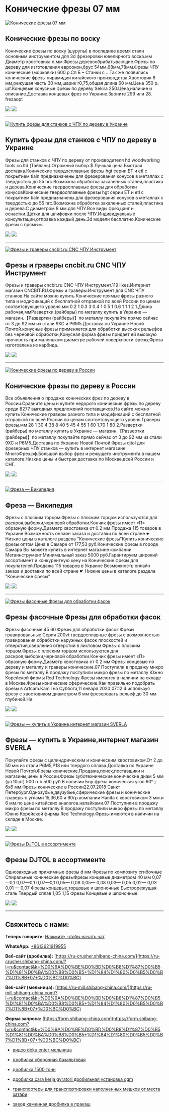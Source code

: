 # Конические фрезы 07 мм

<a href="https://swt.shibang-china.com/?l=ru&img&k=%D0%9A%D0%BE%D0%BD%D0%B8%D1%87%D0%B5%D1%81%D0%BA%D0%B8%D0%B5+%D1%84%D1%80%D0%B5%D0%B7%D1%8B+07+%D0%BC%D0%BC" target="_blank">![Конические фрезы 07 мм](http://static.shibang-china.com/all-800x300/1443.jpg)</a>

## Конические фрезы по воску
Конические фрезы по воску (шурупы) в последнее время стали основным инструментом для 3d фрезеровки ювелирного воска.мм Диаметр хвостовика d,мм.Фрезы деревообрабатывающие.Фрезы по дереву для изготовления евроокон,брус 54мм,68мм,78мм.Фрезы ЧПУ конические (морковки) 600 р.Сп Б • Станки с …Так же появились конические фрезы пирамидки китайского производства.Хвостовик 6 мм,режущая часть 30 мм,шарик r0,75,общая длина 60 мм.Цена 350 р. шт.Концевые конусные фрезы по дереву Sekira 250.Цена,наличие и описание.Доставка концевых фрез по Украине.Звоните 299 или 28. frezaopt


<a href="https://whatsapp.shibangsoft.com/WhatsApp.php" target="_blank" title="WhatsApp">![](http://static.shibang-china.com/icon/whatsapp.png)</a> <a href="https://swt.shibang-china.com/?l=ru&icon&k=%D0%9A%D0%BE%D0%BD%D0%B8%D1%87%D0%B5%D1%81%D0%BA%D0%B8%D0%B5+%D1%84%D1%80%D0%B5%D0%B7%D1%8B+07+%D0%BC%D0%BC" target="_blank">![](http://static.shibang-china.com/icon/chat-ru.png)</a>

---

<a href="https://swt.shibang-china.com/?l=ru&img&k=%D0%9A%D0%BE%D0%BD%D0%B8%D1%87%D0%B5%D1%81%D0%BA%D0%B8%D0%B5+%D1%84%D1%80%D0%B5%D0%B7%D1%8B+07+%D0%BC%D0%BC" target="_blank">![Купить фрезы для станков с ЧПУ по дереву в Украине](http://static.shibang-china.com/all-800x300/1290.jpg)</a>

## Купить фрезы для станков с ЧПУ по дереву в Украине
Фрезы для станков с ЧПУ по дереву от производителя hd woodworking tools co.ltd (Тайвань).Огромный выбор.$ Лучшая цена.Быстрая доставка.Конические твердосплавные фрезы hgt серии ЕТ и etl с покрытием tialn предназначены для фрезерования конусов в металлах с твердостью до 55 hrc.Возможна обработка закаленных сталей,пластика и дерева.Конические твердосплавные фрезы для обработки конусовКонические твердосплавные фрезы hgt серии ЕТ и etl с покрытием tialn предназначены для фрезерования конусов в металлах с твердостью до 55 hrc.Возможна обработка закаленных сталей,пластика и дерева.С диаметром 8 мм.для ЧПУ.Все виды фрез,цанг и оснастки.Щетки для шлифовки после ЧПУ.Индивидуальные консультации,отправка каждый день.3d модели бесплатно.Конические фрезы с прямым.


<a href="https://whatsapp.shibangsoft.com/WhatsApp.php" target="_blank" title="WhatsApp">![](http://static.shibang-china.com/icon/whatsapp.png)</a> <a href="https://swt.shibang-china.com/?l=ru&icon&k=%D0%9A%D0%BE%D0%BD%D0%B8%D1%87%D0%B5%D1%81%D0%BA%D0%B8%D0%B5+%D1%84%D1%80%D0%B5%D0%B7%D1%8B+07+%D0%BC%D0%BC" target="_blank">![](http://static.shibang-china.com/icon/chat-ru.png)</a>

---

<a href="https://swt.shibang-china.com/?l=ru&img&k=%D0%9A%D0%BE%D0%BD%D0%B8%D1%87%D0%B5%D1%81%D0%BA%D0%B8%D0%B5+%D1%84%D1%80%D0%B5%D0%B7%D1%8B+07+%D0%BC%D0%BC" target="_blank">![Фрезы и граверы cncbit.ru CNC ЧПУ Инструмент](http://static.shibang-china.com/all-800x300/950.jpg)</a>

## Фрезы и граверы cncbit.ru CNC ЧПУ Инструмент
Фрезы и граверы cncbit.ru CNC ЧПУ Инструмент.119 likes.Интернет магазин CNCBIT.RU.Фрезы и граверы.Инструмент для CNC ЧПУ станков.На сайте можно купить Конические прямые фрезы разного типа и модификаций c бесплатной отправкой по всей России по ценам соответсвующего уровня.мм 0.2 1 0.3 3 0.4 1 0.5 1 0.6 1 1 1 2 1.Длина рабочая,ммРазвертки (райберы) по металлу купить в Украине — магазин.【Развертки (райберы)】по металлу покупайте прямо сейчас от 3 до 92 мм из стали 9ХС и Р6М5.Доставка по Украине Новой Почтой.конусные фрезы применяется для обработки высоких рельефов без черновой обработки,Конусная форма фрезы придает ей высокую прочность при маленьком диаметре рабочей поверхности фрезы,Фреза изготовлена из карбида.


<a href="https://whatsapp.shibangsoft.com/WhatsApp.php" target="_blank" title="WhatsApp">![](http://static.shibang-china.com/icon/whatsapp.png)</a> <a href="https://swt.shibang-china.com/?l=ru&icon&k=%D0%9A%D0%BE%D0%BD%D0%B8%D1%87%D0%B5%D1%81%D0%BA%D0%B8%D0%B5+%D1%84%D1%80%D0%B5%D0%B7%D1%8B+07+%D0%BC%D0%BC" target="_blank">![](http://static.shibang-china.com/icon/chat-ru.png)</a>

---

<a href="https://swt.shibang-china.com/?l=ru&img&k=%D0%9A%D0%BE%D0%BD%D0%B8%D1%87%D0%B5%D1%81%D0%BA%D0%B8%D0%B5+%D1%84%D1%80%D0%B5%D0%B7%D1%8B+07+%D0%BC%D0%BC" target="_blank">![Конические фрезы по дереву в России](http://static.shibang-china.com/all-800x300/687.jpg)</a>

## Конические фрезы по дереву в России
Все объявления о продаже конических фрез по дереву в России.Сравните цены и купите недорого конические фрезы по дереву среди 8277 выгодных предложений поставщиков.На сайте можно купить Конические граверы разного типа и модификаций c бесплатной отправкой по всей России по ценам соответсвующего уровня.Граверы фрезы.мм 28 1 30 4 38 8 40 5 45 4 55 1 60 1.70 1 80 2.Развертки (райберы) по металлу купить в Украине — магазин.【Развертки (райберы)】по металлу покупайте прямо сейчас от 3 до 92 мм из стали 9ХС и Р6М5.Доставка по Украине Новой Почтой.Фрезы djtol для фрезерных ЧПУ станков — купить в интернет магазине МногоФрез.рф.Большой выбор фрез и режущего инструмента в нашем каталоге.Низкие цены и быстрая доставка по Москве,всей России и СНГ.


<a href="https://whatsapp.shibangsoft.com/WhatsApp.php" target="_blank" title="WhatsApp">![](http://static.shibang-china.com/icon/whatsapp.png)</a> <a href="https://swt.shibang-china.com/?l=ru&icon&k=%D0%9A%D0%BE%D0%BD%D0%B8%D1%87%D0%B5%D1%81%D0%BA%D0%B8%D0%B5+%D1%84%D1%80%D0%B5%D0%B7%D1%8B+07+%D0%BC%D0%BC" target="_blank">![](http://static.shibang-china.com/icon/chat-ru.png)</a>

---

<a href="https://swt.shibang-china.com/?l=ru&img&k=%D0%9A%D0%BE%D0%BD%D0%B8%D1%87%D0%B5%D1%81%D0%BA%D0%B8%D0%B5+%D1%84%D1%80%D0%B5%D0%B7%D1%8B+07+%D0%BC%D0%BC" target="_blank">![Фреза — Википедия](http://static.shibang-china.com/all-800x300/608.jpg)</a>

## Фреза — Википедия
Фрезы с плоским торцом.Фрезы с плоским торцом используются для раскроя,выборки,черновой обработки.Кончик фрезы имеет &#171;П&#187; образную форму.Диаметр хвостовика от 0.2 мм.Продажа 115 товаров в Украине Возможность онлайн заказа и доставки по всей стране ☛ Низкие цены в каталоге раздела &quot;Конические фрезы&quot;Купить конические фрезы оптом Цена в Самаре от 177,53 руб.Конические фрезы в городе Самара Вы можете купить в интернет магазине компании Мегаинструмент.Минимальный заказ 5000 руб.Гарантируем широкий ассортимент и конкурентную цену на Конические фрезы для покупателей.Продажа 115 товаров в Украине Возможность онлайн заказа и доставки по всей стране ☛ Низкие цены в каталоге раздела &quot;Конические фрезы&quot;


<a href="https://whatsapp.shibangsoft.com/WhatsApp.php" target="_blank" title="WhatsApp">![](http://static.shibang-china.com/icon/whatsapp.png)</a> <a href="https://swt.shibang-china.com/?l=ru&icon&k=%D0%9A%D0%BE%D0%BD%D0%B8%D1%87%D0%B5%D1%81%D0%BA%D0%B8%D0%B5+%D1%84%D1%80%D0%B5%D0%B7%D1%8B+07+%D0%BC%D0%BC" target="_blank">![](http://static.shibang-china.com/icon/chat-ru.png)</a>

---

<a href="https://swt.shibang-china.com/?l=ru&img&k=%D0%9A%D0%BE%D0%BD%D0%B8%D1%87%D0%B5%D1%81%D0%BA%D0%B8%D0%B5+%D1%84%D1%80%D0%B5%D0%B7%D1%8B+07+%D0%BC%D0%BC" target="_blank">![Фрезы фасочные Фрезы для обработки фасок](http://static.shibang-china.com/all-800x300/83.jpg)</a>

## Фрезы фасочные Фрезы для обработки фасок
Фрезы фасочные 45 60 Фрезы для обработки фасок Фрезы гравировальные Серия 200vt твердосплавные фрезы с возможностью гравирования,обработки наружных фасок плоскостей и отверстий,сверления отверстий в листовом.Фрезы с плоским торцом.Фрезы с плоским торцом используются для раскроя,выборки,черновой обработки.Кончик фрезы имеет &#171;П&#187; образную форму.Диаметр хвостовика от 0.2 мм.Фрезы концевые по дереву и металлу и граверы конические.07 Поступили в продажу микро фрезы по металлу.В продажу поступили микро фрезы по металлу Южно Корейской фирмы Red Technology.Фрезы имеются в наличии на складе в Москве.Фрезы конические сферические.Как правильно подобрать фрезы в Artcam.Kamil на Суббота,11 января 2020 07:12 4.используя фрезу с хвостовиком диаметром 6 мм фрезеровать рельеф до 30 мм глубиной.Ни.


<a href="https://whatsapp.shibangsoft.com/WhatsApp.php" target="_blank" title="WhatsApp">![](http://static.shibang-china.com/icon/whatsapp.png)</a> <a href="https://swt.shibang-china.com/?l=ru&icon&k=%D0%9A%D0%BE%D0%BD%D0%B8%D1%87%D0%B5%D1%81%D0%BA%D0%B8%D0%B5+%D1%84%D1%80%D0%B5%D0%B7%D1%8B+07+%D0%BC%D0%BC" target="_blank">![](http://static.shibang-china.com/icon/chat-ru.png)</a>

---

<a href="https://swt.shibang-china.com/?l=ru&img&k=%D0%9A%D0%BE%D0%BD%D0%B8%D1%87%D0%B5%D1%81%D0%BA%D0%B8%D0%B5+%D1%84%D1%80%D0%B5%D0%B7%D1%8B+07+%D0%BC%D0%BC" target="_blank">![Фрезы — купить в Украине,интернет магазин SVERLA](http://static.shibang-china.com/all-800x300/749.jpg)</a>

## Фрезы — купить в Украине,интернет магазин SVERLA
Покупайте фрезы с цилиндрическим и коническим хвостовиком.От 2 до 50 мм из стали Р6М5,Р18 или твердого сплава.Доставка по Украине Новой Почтой.Фрезы конические.Продажа,поиск,поставщики и магазины,цены в России.Фрезы зуботехнические конические диам 5 мм (уп.10шт) 500 rub 500 руб.В наличии Бор фреза коническая угол 60&#176; j 6х6 мм.Фрезы конические в России22.07.2018 Санкт Петербург.Однозубые,двузубые,сферические фрезы и конические граверы с углами 15,36,60 и 90гр.компании Hanita с хвостовиком 3 мм.и 6 мм.по цене китайских аналогов.напайками.07 Поступили в продажу микро фрезы по металлу.В продажу поступили микро фрезы по металлу Южно Корейской фирмы Red Technology.Фрезы имеются в наличии на складе в Москве.


<a href="https://whatsapp.shibangsoft.com/WhatsApp.php" target="_blank" title="WhatsApp">![](http://static.shibang-china.com/icon/whatsapp.png)</a> <a href="https://swt.shibang-china.com/?l=ru&icon&k=%D0%9A%D0%BE%D0%BD%D0%B8%D1%87%D0%B5%D1%81%D0%BA%D0%B8%D0%B5+%D1%84%D1%80%D0%B5%D0%B7%D1%8B+07+%D0%BC%D0%BC" target="_blank">![](http://static.shibang-china.com/icon/chat-ru.png)</a>

---

<a href="https://swt.shibang-china.com/?l=ru&img&k=%D0%9A%D0%BE%D0%BD%D0%B8%D1%87%D0%B5%D1%81%D0%BA%D0%B8%D0%B5+%D1%84%D1%80%D0%B5%D0%B7%D1%8B+07+%D0%BC%D0%BC" target="_blank">![Фрезы DJTOL в ассортименте](http://static.shibang-china.com/all-800x300/1436.jpg)</a>

## Фрезы DJTOL в ассортименте
Однозаходные прижимные фрезы d мм Фрезы по композиту сгибочные Спиральные конические фрезыФрезы концевые диаметром 40 мм 0,07—0,1 0,07—0,1 0,07—0,1 0,05— 0,08 0,05— 0,08 0,03— 0,05 0,02— 0,03 0,01 — 0,07 Фрезы концевые,торцовые и шпоночные Быстрорежущая сталь Твердый сплав 1,05 1,15 Фрезы Концевые и шпоночные.

<a href="https://whatsapp.shibangsoft.com/WhatsApp.php" target="_blank" title="WhatsApp">![](http://static.shibang-china.com/icon/whatsapp.png)</a> <a href="https://swt.shibang-china.com/?l=ru&icon&k=%D0%9A%D0%BE%D0%BD%D0%B8%D1%87%D0%B5%D1%81%D0%BA%D0%B8%D0%B5+%D1%84%D1%80%D0%B5%D0%B7%D1%8B+07+%D0%BC%D0%BC" target="_blank">![](http://static.shibang-china.com/icon/chat-ru.png)</a>

---
## Свяжитесь с нами:

**Теперь говорите:** [Нажмите, чтобы начать чат](https://swt.shibang-china.com?l=ru&contact&k=%D0%9A%D0%BE%D0%BD%D0%B8%D1%87%D0%B5%D1%81%D0%BA%D0%B8%D0%B5+%D1%84%D1%80%D0%B5%D0%B7%D1%8B+07+%D0%BC%D0%BC)

**WhatsApp:**  [+8613621919955](https://whatsapp.shibangsoft.com/WhatsApp.php)

**Веб-сайт (дробилка):** [https://ru-crusher.shibang-china.com/](https://ru-crusher.shibang-china.com/?l=ru&contact&k=%D0%9A%D0%BE%D0%BD%D0%B8%D1%87%D0%B5%D1%81%D0%BA%D0%B8%D0%B5+%D1%84%D1%80%D0%B5%D0%B7%D1%8B+07+%D0%BC%D0%BC)

**Веб-сайт (мельница):** [https://ru-mill.shibang-china.com/](https://ru-mill.shibang-china.com/?l=ru&contact&k=%D0%9A%D0%BE%D0%BD%D0%B8%D1%87%D0%B5%D1%81%D0%BA%D0%B8%D0%B5+%D1%84%D1%80%D0%B5%D0%B7%D1%8B+07+%D0%BC%D0%BC)

**Форма запроса:** [https://form.shibang-china.com](https://form.shibang-china.com?l=ru&contact&k=%D0%9A%D0%BE%D0%BD%D0%B8%D1%87%D0%B5%D1%81%D0%BA%D0%B8%D0%B5+%D1%84%D1%80%D0%B5%D0%B7%D1%8B+07+%D0%BC%D0%BC)

* [видео doku enter мельница](../111/%D0%B2%D0%B8%D0%B4%D0%B5%D0%BE%20doku%20enter%20%D0%BC%D0%B5%D0%BB%D1%8C%D0%BD%D0%B8%D1%86%D0%B0.md)

* [дробилка сборочная базальтовая](../120/%D0%B4%D1%80%D0%BE%D0%B1%D0%B8%D0%BB%D0%BA%D0%B0%20%D1%81%D0%B1%D0%BE%D1%80%D0%BE%D1%87%D0%BD%D0%B0%D1%8F%20%D0%B1%D0%B0%D0%B7%D0%B0%D0%BB%D1%8C%D1%82%D0%BE%D0%B2%D0%B0%D1%8F.md)

* [дробилка 1500 тонн](../120/%D0%B4%D1%80%D0%BE%D0%B1%D0%B8%D0%BB%D0%BA%D0%B0%201500%20%D1%82%D0%BE%D0%BD%D0%BD.md)

* [дробилка cara kerja gyratori дробильная установка cgm](../120/%D0%B4%D1%80%D0%BE%D0%B1%D0%B8%D0%BB%D0%BA%D0%B0%20cara%20kerja%20gyratori%20%D0%B4%D1%80%D0%BE%D0%B1%D0%B8%D0%BB%D1%8C%D0%BD%D0%B0%D1%8F%20%D1%83%D1%81%D1%82%D0%B0%D0%BD%D0%BE%D0%B2%D0%BA%D0%B0%20cgm.md)

* [транспортеры для транспортировки наполненных мешков от места затари](../107/%D1%82%D1%80%D0%B0%D0%BD%D1%81%D0%BF%D0%BE%D1%80%D1%82%D0%B5%D1%80%D1%8B%20%D0%B4%D0%BB%D1%8F%20%D1%82%D1%80%D0%B0%D0%BD%D1%81%D0%BF%D0%BE%D1%80%D1%82%D0%B8%D1%80%D0%BE%D0%B2%D0%BA%D0%B8%20%D0%BD%D0%B0%D0%BF%D0%BE%D0%BB%D0%BD%D0%B5%D0%BD%D0%BD%D1%8B%D1%85%20%D0%BC%D0%B5%D1%88%D0%BA%D0%BE%D0%B2%20%D0%BE%D1%82%20%D0%BC%D0%B5%D1%81%D1%82%D0%B0%20%D0%B7%D0%B0%D1%82%D0%B0%D1%80%D0%B8.md)

* [завод каменная дробилка в пракаш](../109/%D0%B7%D0%B0%D0%B2%D0%BE%D0%B4%20%D0%BA%D0%B0%D0%BC%D0%B5%D0%BD%D0%BD%D0%B0%D1%8F%20%D0%B4%D1%80%D0%BE%D0%B1%D0%B8%D0%BB%D0%BA%D0%B0%20%D0%B2%20%D0%BF%D1%80%D0%B0%D0%BA%D0%B0%D1%88.md)